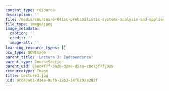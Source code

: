 ```yaml
---
content_type: resource
description: ''
file: /media/courses/6-041sc-probabilistic-systems-analysis-and-applied-probability-fall-2013/9cd47a01d14ea6fb29b214f62078292f_Lecture3.jpg
file_type: image/jpeg
image_metadata:
  caption: ''
  credit: ''
  image-alt: ''
learning_resource_types: []
ocw_type: OCWImage
parent_title: 'Lecture 3: Independence'
parent_type: CourseSection
parent_uid: 88ec4f7f-5a26-d2a6-d53a-cbe75f7f7929
resourcetype: Image
title: Lecture3.jpg
uid: 9cd47a01-d14e-a6fb-29b2-14f62078292f
---
```

